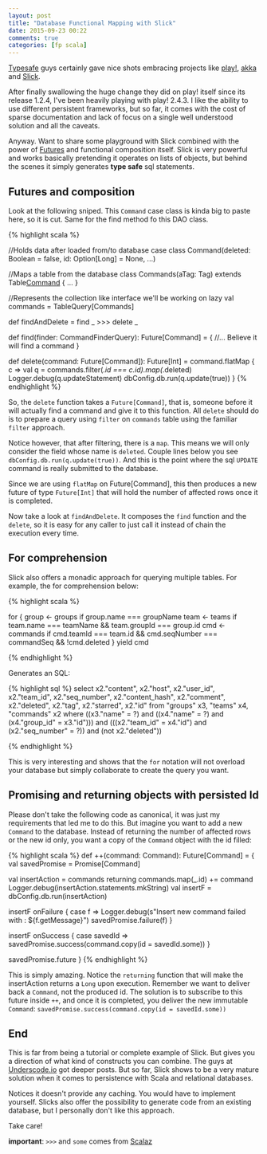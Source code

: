 ```yaml
---
layout: post
title: "Database Functional Mapping with Slick"
date: 2015-09-23 00:22
comments: true
categories: [fp scala]
---
```


[Typesafe](http://www.typesafe.com/) guys certainly gave nice shots embracing projects like [play!](playframework.com), [akka](http://akka.io) and [Slick](http://slick.typesafe.com/).

After finally swallowing the huge change they did on play! itself since its release 1.2.4, I've been heavily playing with play! 2.4.3. I like the ability to use different persistent frameworks, but so far, it comes with the cost of sparse documentation and lack of focus on a single well understood solution and all the caveats.

Anyway. Want to share some playground with Slick combined with the power of [Futures](http://docs.scala-lang.org/overviews/core/futures.html) and functional composition itself. Slick is very powerful and works basically pretending it operates on lists of objects, but behind the scenes it simply generates **type safe** sql statements.

Futures and composition
---

Look at the following sniped. This `Command` case class is kinda big to paste here, so it is cut. Same for the find method fo this DAO class.

{% highlight scala %}

//Holds data after loaded from/to database
case class Command(deleted: Boolean = false,
                   id: Option[Long] = None,
                   ...)

//Maps a table from the database
class Commands(aTag: Tag) extends Table[Command](aTag, "commands") { ... }

//Represents the collection like interface we'll be working on
lazy val commands = TableQuery[Commands]

def findAndDelete = find _ >>> delete _

def find(finder: CommandFinderQuery): Future[Command] = {
  //... Believe it will find a command
}

def delete(command: Future[Command]): Future[Int] = command.flatMap { c =>
  val q = commands.filter(_.id === c.id).map(_.deleted)
  Logger.debug(q.updateStatement)
  dbConfig.db.run(q.update(true))
}
{% endhighlight %}

So, the `delete` function takes a `Future[Command]`, that is, someone before it will actually find a command and give it to this function. All `delete` should do is to prepare a query using `filter` on `commands` table using the familiar `filter` approach.

Notice however, that after filtering, there is a `map`. This means we will only consider the field whose name is `deleted`. Couple lines below you see `dbConfig.db.run(q.update(true))`. And this is the point where the sql `UPDATE` command is really submitted to the database.

Since we are using `flatMap` on Future[Command], this then produces a new future of type `Future[Int]` that will hold the number of affected rows once it is completed.

Now take a look at `findAndDelete`. It composes the `find` function and the `delete`, so it is easy for any caller to just call it instead of chain the execution every time.

For comprehension
---

Slick also offers a monadic approach for querying multiple tables. For example, the for comprehension below:

{% highlight scala %}

for {
  group <- groups if group.name === groupName
  team <- teams if team.name === teamName && team.groupId === group.id
  cmd <- commands if cmd.teamId === team.id && cmd.seqNumber === commandSeq && !cmd.deleted
} yield cmd


{% endhighlight %}


Generates an SQL:

{% highlight sql %}
select x2."content", x2."host", x2."user_id",
       x2."team_id", x2."seq_number", x2."content_hash",
       x2."comment", x2."deleted", x2."tag", x2."starred",
       x2."id"
from "groups" x3, "teams" x4, "commands" x2
where ((x3."name" = ?) and ((x4."name" = ?) and
      (x4."group_id" = x3."id"))) and
      (((x2."team_id" = x4."id") and (x2."seq_number" = ?))
      and (not x2."deleted"))

{% endhighlight %}

This is very interesting and shows that the `for` notation will not overload your database but simply collaborate to create the query you want.

Promising and returning objects with persisted Id
---

Please don't take the following code as canonical, it was just my requirements that led me to do this. But imagine you want to add a new `Command` to the database. Instead of returning the number of affected rows or the new id only, you want a copy of the `Command` object with the id filled:

{% highlight scala %}
def ++(command: Command): Future[Command] = {
  val savedPromise = Promise[Command]

  val insertAction = commands returning commands.map(_.id) += command
  Logger.debug(insertAction.statements.mkString)
  val insertF = dbConfig.db.run(insertAction)

  insertF onFailure {
    case f => Logger.debug(s"Insert new command failed with : ${f.getMessage}")
      savedPromise.failure(f)
  }

  insertF onSuccess {
    case savedId => savedPromise.success(command.copy(id = savedId.some))
  }

  savedPromise.future
}
{% endhighlight %}


This is simply amazing. Notice the `returning` function that will make the insertAction returns a `Long` upon execution. Remember we want to deliver back a `Command`, not the produced id. The solution is to subscribe to this future inside `++`, and once it is completed, you deliver the new immutable `Command`: `savedPromise.success(command.copy(id = savedId.some))`

End
---

This is far from being a tutorial or complete example of Slick. But gives you a direction of what kind of constructs you can combine. The guys at [Underscode.io](http://underscore.io/blog/) got deeper posts. But so far, Slick shows to be a very mature solution when it comes to persistence with Scala and relational databases.

Notices it doesn't provide any caching. You would have to implement yourself. Slicks also offer the possibility to generate code from an existing database, but I personally don't like this approach.

Take care!

**important**: `>>>` and `some` comes from [Scalaz](https://github.com/scalaz/scalaz)
